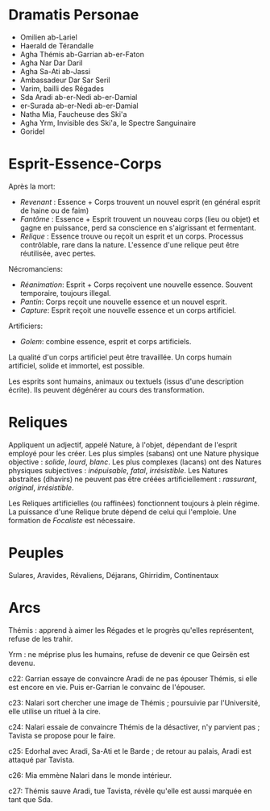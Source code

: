 # Dramatis Personae 

  - Omilien ab-Lariel
  - Haerald de Térandalle
  - Agha Thémis ab-Garrian ab-er-Faton
  - Agha Nar Dar Daril 
  - Agha Sa-Ati ab-Jassi
  - Ambassadeur Dar Sar Seril
  - Varim, bailli des Régades 
  - Sda Aradi ab-er-Nedi ab-er-Damial
  - er-Surada ab-er-Nedi ab-er-Damial
  - Natha Mia, Faucheuse des Ski'a
  - Agha Yrm, Invisible des Ski'a, le Spectre Sanguinaire
  - Goridel

# Esprit-Essence-Corps

Après la mort:

  - *Revenant* : Essence + Corps trouvent un nouvel esprit (en général esprit de haine ou de faim) 
  - *Fantôme* : Essence + Esprit trouvent un nouveau corps (lieu ou objet) et gagne en puissance, perd sa conscience en s'aigrissant et fermentant.
  - *Relique* : Essence trouve ou reçoit un esprit et un corps. Processus contrôlable, rare dans la nature. L'essence d'une relique peut être réutilisée, avec pertes. 

Nécromanciens:

  - *Réanimation*: Esprit + Corps reçoivent une nouvelle essence. Souvent temporaire, toujours illegal.
  - *Pantin*: Corps reçoit une nouvelle essence et un nouvel esprit. 
  - *Capture*: Esprit reçoit une nouvelle essence et un corps artificiel.

Artificiers:

  - *Golem*: combine essence, esprit et corps artificiels. 

La qualité d'un corps artificiel peut être travaillée. Un corps humain artificiel, solide et immortel, est possible.

Les esprits sont humains, animaux ou textuels (issus d'une description écrite). Ils peuvent dégénérer au cours des transformation.

# Reliques

Appliquent un adjectif, appelé Nature, à l'objet, dépendant de l'esprit employé pour les créer. Les plus simples (sabans) ont une Nature physique objective : *solide*, *lourd*, *blanc*. Les plus complexes (lacans) ont des Natures physiques subjectives : *inépuisable*, *fatal*, *irrésistible*. Les Natures abstraites (dhavirs) ne peuvent pas être créées artificiellement : *rassurant*, *original*, *irrésistible*.

Les Reliques artificielles (ou raffinées) fonctionnent toujours à plein régime. La puissance d'une Relique brute dépend de celui qui l'emploie. Une formation de *Focaliste* est nécessaire.

# Peuples 

Sulares, Aravides, Révaliens, Déjarans, Ghirridim, Continentaux

# Arcs

Thémis : apprend à aimer les Régades et le progrès qu'elles représentent, refuse de les trahir.

Yrm : ne méprise plus les humains, refuse de devenir ce que Geirsën est devenu. 

c22: Garrian essaye de convaincre Aradi de ne pas épouser Thémis, si elle est encore en vie. Puis er-Garrian le convainc de l'épouser. 

c23: Nalari sort chercher une image de Thémis ; poursuivie par l'Université, elle utilise un rituel à la cire. 

c24: Nalari essaie de convaincre Thémis de la désactiver, n'y parvient pas ; Tavista se propose pour le faire.

c25: Edorhal avec Aradi, Sa-Ati et le Barde ; de retour au palais, Aradi est attaqué par Tavista. 

c26: Mia emmène Nalari dans le monde intérieur.

c27: Thémis sauve Aradi, tue Tavista, révèle qu'elle est aussi marquée en tant que Sda.